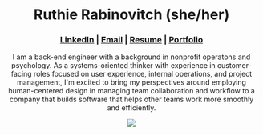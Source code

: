 <h1 align="center">Ruthie Rabinovitch (she/her)</h1>

<h3 align="center"><a href="https://www.linkedin.com/in/ruthie-r/">LinkedIn</a> | <a href="mailto:rrabinovitch1@gmail.com">Email</a> | <a href="https://user-images.githubusercontent.com/62635544/97544292-ffa53680-198e-11eb-9849-79f8ac863b73.jpg">Resume</a> | <a href="https://alumni.turing.io/alumni/ruthie-rabinovitch">Portfolio</a></h3>

<p align="center">I am a back-end engineer with a background in nonprofit operatons and psychology. As a systems-oriented thinker with experience in customer-facing roles focused on user experience, internal operations, and project management, I'm excited to bring my perspectives around employing human-centered design in managing team collaboration and workflow to a company that builds software that helps other teams work more smoothly and efficiently.</p> 

<p align="center"><img src="https://github-readme-stats.vercel.app/api?username=rrabinovitch&show_icons=true&theme=nord"</p>

<!-- look into having a smaller image of resume embedded that can be expanded when clicked on -->
